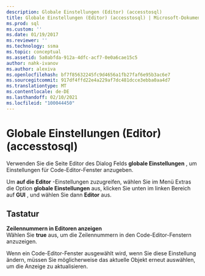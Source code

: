 ```yaml
---
description: Globale Einstellungen (Editor) (accesstosql)
title: Globale Einstellungen (Editor) (accesstosql) | Microsoft-Dokumentation
ms.prod: sql
ms.custom: ''
ms.date: 01/19/2017
ms.reviewer: ''
ms.technology: ssma
ms.topic: conceptual
ms.assetid: 5a0abfda-912a-4dfc-acf7-0e0a6cae15c5
author: nahk-ivanov
ms.author: alexiva
ms.openlocfilehash: bf7f85632245fc9d4656a1fb27faf6e95b3ac6e7
ms.sourcegitcommit: 917df4ffd22e4a229af7dc481dcce3ebba0aa4d7
ms.translationtype: MT
ms.contentlocale: de-DE
ms.lasthandoff: 02/10/2021
ms.locfileid: "100044450"
---
```

# <a name="global-settings-editor-accesstosql"></a>Globale Einstellungen (Editor) (accesstosql)
Verwenden Sie die Seite Editor des Dialog Felds **globale Einstellungen** , um Einstellungen für Code-Editor-Fenster anzugeben.  
  
Um **auf die Editor** -Einstellungen zuzugreifen, wählen Sie im Menü Extras die Option **globale Einstellungen** aus, klicken Sie unten im linken Bereich auf **GUI** , und wählen Sie dann **Editor** aus.  
  
## <a name="options"></a>Tastatur  
**Zeilennummern in Editoren anzeigen**  
Wählen Sie **true** aus, um die Zeilennummern in den Code-Editor-Fenstern anzuzeigen.  
  
Wenn ein Code-Editor-Fenster ausgewählt wird, wenn Sie diese Einstellung ändern, müssen Sie möglicherweise das aktuelle Objekt erneut auswählen, um die Anzeige zu aktualisieren.  
  
